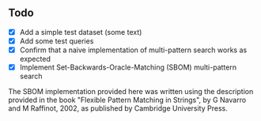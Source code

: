 Todo
----

- [x] Add a simple test dataset (some text)
- [x] Add some test queries
- [x] Confirm that a naive implementation of multi-pattern search works as expected
- [x] Implement Set-Backwards-Oracle-Matching (SBOM) multi-pattern search

The SBOM implementation provided here was written using the description provided in the book "Flexible Pattern Matching in Strings", by G Navarro and M Raffinot, 2002, as published by Cambridge University Press.
